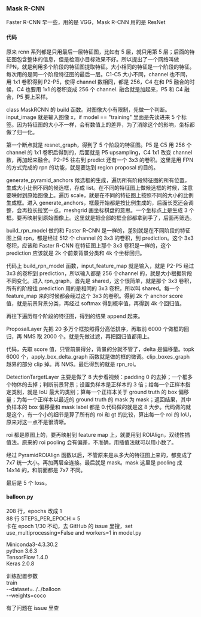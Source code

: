
### Mask R-CNN 

Faster R-CNN 早一些，用的是 VGG，Mask R-CNN 用的是 ResNet  

#### 代码 

原来 rcnn 系列都是只用最后一层特征图，比如有 5 层，就只用第 5 层；后面的特征图包含整体的信息，但是检测小目标效果不好。所以提出了一个网络叫做 FPN，就是利用多个阶段的特征图提取特征。大小相同的特征是一个阶段的特征。每次用的是同一个阶段特征图的最后一层。C1-C5 大小不同，channel 也不同，用 1x1 卷积得到 P2-P5，使得 channel 数相同，都是 256，C4 在和 P5 融合的时候，C4 也要用 1x1 的卷积变成 256 个 channel. 融合就是加起来，P5 和 C4 融合，P5 要上采样。  

class MaskRCNN 的 build 函数。对图像大小有限制，先做一个判断。input_image 就是输入图像 x，if model == "training" 里面是先读进来 5 个标签。因为特征图的大小不一样，会有数值上的差异，为了消除这个的影响，坐标都做了归一化。  

第一个断点就是 resnet_graph，得到了 5 个阶段的特征图。P5 是 C5 用 256 个 channel 的 1x1 卷积后得到的，后面就是 P5 upsampling，C4 1x1 改变 channel 数，再加起来融合。P2-P5 往右到 predict 还有一个 3x3 的卷积。这里是用 FPN 的方式完成的 rpn 的功能，就是要达到 region proposal 的目的。  

generate_pyramid_anchors 候选框的生成，遍历所有阶段特征图的所有位置，生成大小比例不同的候选框，存成 list。在不同的特征图上做候选框的时候，注意要映射到原始图像上。遍历 scale，就是在不同的特征图上按照不同的大小的比例生成框。进入 generate_anchors，框最开始都是按比例生成的，后面长宽还会调整，会再拉长拉宽一点。meshgrid 画坐标棋盘的意思。一个坐标点上是生成 3 个框。要再映射到原始图像上。这里就是把全部的框全部都拿到手了，后面再筛选。  

build_rpn_model 做的和 Faster R-CNN 是一样的，差别就是在不同阶段的特征图上做 rpn，都是经过 512 个 channel 的 3x3 的卷积，到 prediction。这个 3x3 卷积，应该和 Faster R-CNN 在特征图上那个 3x3 卷积是一样的，这个 prediction 应该就是 2k 个前景背景分类和 4k 个坐标回归。  

代码上 build_rpn_model 函数，input_feature_map 就是输入，就是 P2-P5 经过 3x3 的卷积到 prediction，所以输入都是 256 个channel 的，就是大小根据阶段不同变化。进入 rpn_graph，首先是 shared，这个很简单，就是那个 3x3 卷积，所有的阶段往 prediction 用的是相同的 3x3 卷积，所以叫 shared。每一个 feature_map 来的时候都会经过这个 3x3 的卷积。得到 2k 个 anchor score 值，就是前景背景分类，再经过 softmax 得到概率值，再得到 4k 个回归值。  

再往下遍历每个阶段的特征图，得到的结果 append 起来。

ProposalLayer 先把 20 多万个框按照得分高低排序，再取前 6000 个做框的回归，再 NMS 取 2000 个。就是先做过滤，再把回归值都用上。

代码，先取 score 值，只管前景得分，背景的分就不管了，delta 是偏移量。topk 6000 个，apply_box_delta_graph 函数就是做的框的微调。clip_boxes_graph 越界的部分 clip 掉。再 NMS。最后得到的就是 rpn_roi。  

DetectionTargetLayer 主要是做了 8 大步看视频：padding 0 的去掉；一个框多个物体的去掉；判断前景背景；设置负样本是正样本的 3 倍；给每一个正样本指定类别，就是 IoU 最大的类别；算每一个正样本关于 ground truth 的 box 偏移量；为每一个正样本以最近的 ground truth 的 mask 为 mask；返回结果，其中负样本的 box 偏移量和 mask label 都是 0.代码做的就是这 8 大步。代码做的就是这个，有一个小的细节是算了所有的 roi 和 gt 的比较，算出每一个 roi 的 IoU，原来对这一点不是很清晰。   

roi 都是原图上的，要再映射到 feature map 上，就要用到 ROIAlign，双线性插值法。原来的 roi pooling 会有偏差，不准确，用插值法就可以用小数了。  

经过 PyramidROIAlign 函数以后，不管原来是从多大的特征图上来的，都变成了 7x7 统一大小。再加两层全连接。最后就是 mask。mask 这里是 pooling 成 14x14 的，和前面都是 7x7 不同。

最后是 5 个 loss。







#### balloon.py
208 行，epochs 改成 1  
88 行 STEPS_PER_EPOCH = 5  
卡在 epoch 1/30 不动，去 GitHub 的 issue 里搜，set use_multiprocessing=False and workers=1 in model.py  


Miniconda3-4.3.30.2  
python 3.6.3  
TensorFlow 1.4.0  
Keras 2.0.8  


训练配置参数  
train  
--dataset=../../balloon  
--weights=coco  

有了问题在 issue 里查  



